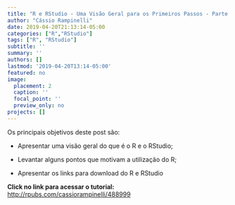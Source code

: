 ```yaml
---
title: "R e RStudio - Uma Visão Geral para os Primeiros Passos - Parte 1 de 2"
author: "Cássio Rampinelli"
date: 2019-04-20T21:13:14-05:00
categories: ["R","RStudio"]
tags: ["R", "RStudio"]
subtitle: ''
summary: ''
authors: []
lastmod: '2019-04-20T13:14-05:00'
featured: no
image:
  placement: 2
  caption: ''
  focal_point: ''
  preview_only: no
projects: []
---
```


Os principais objetivos deste post são:


* Apresentar uma visão geral do que é o R e o RStudio;

* Levantar alguns pontos que motivam a utilização do R; 

* Apresentar os links para download do R e RStudio


**Click no link para acessar o tutorial:** http://rpubs.com/cassiorampinelli/488999

